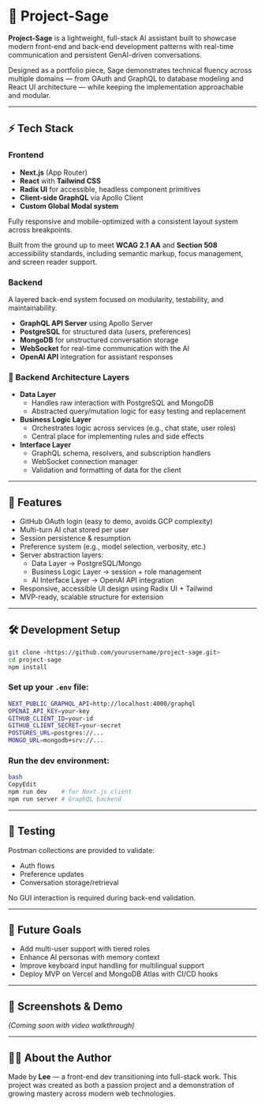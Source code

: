 # 🧠 Project-Sage

**Project-Sage** is a lightweight, full-stack AI assistant built to showcase modern front-end and back-end development patterns with real-time communication and persistent GenAI-driven conversations.

Designed as a portfolio piece, Sage demonstrates technical fluency across multiple domains — from OAuth and GraphQL to database modeling and React UI architecture — while keeping the implementation approachable and modular.

---

## ⚡ Tech Stack

### Frontend

- **Next.js** (App Router)
- **React** with **Tailwind CSS**
- **Radix UI** for accessible, headless component primitives
- **Client-side GraphQL** via Apollo Client
- **Custom Global Modal system**

Fully responsive and mobile-optimized with a consistent layout system across breakpoints.

Built from the ground up to meet **WCAG 2.1 AA** and **Section 508** accessibility standards, including semantic markup, focus management, and screen reader support.

### Backend

A layered back-end system focused on modularity, testability, and maintainability.

- **GraphQL API Server** using Apollo Server
- **PostgreSQL** for structured data (users, preferences)
- **MongoDB** for unstructured conversation storage
- **WebSocket** for real-time communication with the AI
- **OpenAI API** integration for assistant responses

### 🧱 Backend Architecture Layers

- **Data Layer**
    - Handles raw interaction with PostgreSQL and MongoDB
    - Abstracted query/mutation logic for easy testing and replacement
- **Business Logic Layer**
    - Orchestrates logic across services (e.g., chat state, user roles)
    - Central place for implementing rules and side effects
- **Interface Layer**
    - GraphQL schema, resolvers, and subscription handlers
    - WebSocket connection manager
    - Validation and formatting of data for the client

---

## 🔑 Features

- GitHub OAuth login (easy to demo, avoids GCP complexity)
- Multi-turn AI chat stored per user
- Session persistence & resumption
- Preference system (e.g., model selection, verbosity, etc.)
- Server abstraction layers:
    - Data Layer → PostgreSQL/Mongo
    - Business Logic Layer → session + role management
    - AI Interface Layer → OpenAI API integration
- Responsive, accessible UI design using Radix UI + Tailwind
- MVP-ready, scalable structure for extension

---

## 🛠 Development Setup

```bash
git clone <https://github.com/yourusername/project-sage.git>
cd project-sage
npm install

```

### Set up your `.env` file:

```bash
NEXT_PUBLIC_GRAPHQL_API=http://localhost:4000/graphql
OPENAI_API_KEY=your-key
GITHUB_CLIENT_ID=your-id
GITHUB_CLIENT_SECRET=your-secret
POSTGRES_URL=postgres://...
MONGO_URL=mongodb+srv://...
```

### Run the dev environment:

```bash
bash
CopyEdit
npm run dev    # for Next.js client
npm run server # GraphQL backend
```

---

## 🧪 Testing

Postman collections are provided to validate:

- Auth flows
- Preference updates
- Conversation storage/retrieval

No GUI interaction is required during back-end validation.

---

## 🧱 Future Goals

- Add multi-user support with tiered roles
- Enhance AI personas with memory context
- Improve keyboard input handling for multilingual support
- Deploy MVP on Vercel and MongoDB Atlas with CI/CD hooks

---

## 📸 Screenshots & Demo

*(Coming soon with video walkthrough)*

---

## 🙋‍♂️ About the Author

Made by **Lee** — a front-end dev transitioning into full-stack work. This project was created as both a passion project and a demonstration of growing mastery across modern web technologies.
